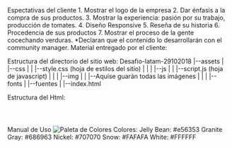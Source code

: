 Espectativas del cliente
	1. Mostrar el logo de la empresa
	2. Dar énfasis a la compra de sus productos.
	3. Mostrar la experiencia: pasión por su trabajo, producción de tomates.
	4. Diseño Responsive
    5. Reseña de su historia
    6. Procedencia de sus productos
    7. Mostrar el proceso de la gente cocechando verduras.
	*Declaran que el contenido lo desarrollarán con el community manager.
Material entregado por el cliente:

Estructura del directorio del sitio web:
	Desafio-latam-29102018
	|--assets
	| |--css
	| |  |--style.css (hoja de estilos del sitio)
	| |
	| |--js
	| |  |--script.js (hoja de javascript)
	| |
	| |--img
	| |  |--Aquíse guarán todas las imágenes
	| |
	| |--fonts
	|   |--fuentes
	|
	|--index.html

Estructura del Html:
	<body>
		<header>
			<nav></nav>
		</header>
		<main>
			<section class="what_we_do"></section>
			<section class="about_us"></section>
			<section class="get_it"></section>
		</main>
		<footer>
		</footer>
	</body>

Manual de Uso
	![Paleta de Colores]('assets/Colors/colors.png)
	Colores:
		Jelly Bean: #e56353
		Granite Gray: #686963
		Nickel: #707070
		Snow: #FAFAFA
		White: #FFFFFF